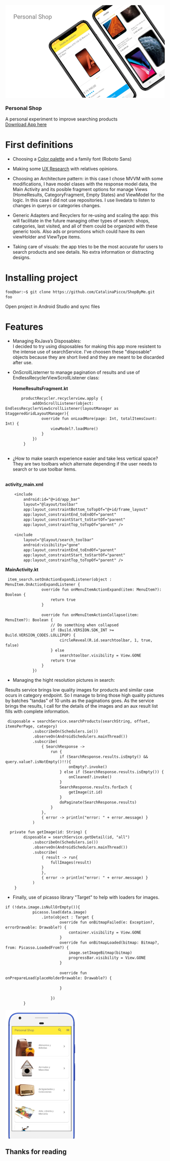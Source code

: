 <img align="right" src="https://github.com/CatalinaPicco/ShopByMe/blob/master/personal-shop.PNG">
<br clear="right"/>

### Personal Shop
A personal experiment to improve searching products <br>
[Download App here](https://tsfr.io/q54vxh)


# First definitions

* Choosing a [Color palette](https://www.materialpalette.com/yellow/light-blue) and a family font (Roboto Sans)

* Making some [UX Research](https://31pia6e0.optimalworkshop.com/optimalsort/a5h60h30-0/sort) with relatives opinions.

* Choosing an Architecture pattern: in this case I chose MVVM with some modifications, I have model clases with the response model data, the Main Activity and its posible fragment options for manage Views (HomeResults, CategoryFragment, Empty States) and ViewModel for the logic. In this case I did not use repositories. I use livedata to listen to changes in querys or categories changes.

* Generic Adapters and Recyclers for re-using and scaling the app: this will facilitate in the future managing other types of search: shops, categories, last visited, and all of them could be organized with these generic tools. Also ads or promotions which could have its own viewHolder and ViewType items.

* Taking care of visuals: the app tries to be the most accurate for users to search products and see details. No extra information or distracting designs.

# Installing project

```console
foo@bar:~$ git clone https://github.com/CatalinaPicco/ShopByMe.git
foo
```
Open project in Android Studio and sync files

# Features

* Managing RxJava’s Disposables: <br>
I decided to try using disposables for making this app more resistent to the intense use of searchService. I've choosen these "disposable" objects because they are short lived and they are meant to be discarded after use.

* OnScrollListerner to manage pagination of results and use of EndlessRecyclerViewScrollListener class: <br><br>
**HomeResultsFragment.kt**
```
       productRecycler.recyclerview.apply {
            addOnScrollListener(object: EndlessRecyclerViewScrollListener(layoutManager as StaggeredGridLayoutManager){
                override fun onLoadMore(page: Int, totalItemsCount: Int) {
                    viewModel?.loadMore()
                }
            })
        }
        
```
* ¿How to make search experience easier and take less vertical space? They are two toolbars which alternate depending if the user needs to search or to use toolbar items.<br><br>

**activity_main.xml**
```
    <include
        android:id="@+id/app_bar"
        layout="@layout/toolbar"
        app:layout_constraintBottom_toTopOf="@+id/frame_layout"
        app:layout_constraintEnd_toEndOf="parent"
        app:layout_constraintStart_toStartOf="parent"
        app:layout_constraintTop_toTopOf="parent" />

    <include
        layout="@layout/search_toolbar"
        android:visibility="gone"
        app:layout_constraintEnd_toEndOf="parent"
        app:layout_constraintStart_toStartOf="parent"
        app:layout_constraintTop_toTopOf="parent" />
```
**MainActivity.kt**

```
 item_search.setOnActionExpandListener(object : MenuItem.OnActionExpandListener {
                override fun onMenuItemActionExpand(item: MenuItem?): Boolean {
                    return true
                }

                override fun onMenuItemActionCollapse(item: MenuItem?): Boolean {
                    // Do something when collapsed
                    if (Build.VERSION.SDK_INT >= Build.VERSION_CODES.LOLLIPOP) {
                        circleReveal(R.id.searchtoolbar, 1, true, false)
                    } else
                        searchtoolbar.visibility = View.GONE
                    return true
                }
            })

```
* Managing the hight resolution pictures in search: <br>

Results service brings low quality images for products and similar case ocurs in category endpoint. So I manage to bring those high quality pictures by batches "tandas" of 10 units as the paginations goes. As the service brings the results, I call for the details of the images and an aux result list fills with complete information.

```
 disposable = searchService.searchProducts(searchString, offset, itemsPerPage, category)
            .subscribeOn(Schedulers.io())
            .observeOn(AndroidSchedulers.mainThread())
            .subscribe(
                { SearchResponse ->
                    run {
                        if (SearchResponse.results.isEmpty() && query.value?.isNotEmpty()!!){
                            onEmpty?.invoke()
                        } else if (SearchResponse.results.isEmpty()) {
                            onCleaned?.invoke()
                        }
                        SearchResponse.results.forEach {
                            getImage(it.id)
                        }
                        doPaginate(SearchResponse.results)
                    }
                },
                { error -> println("error: " + error.message) }
            )
```

```
  private fun getImage(id: String) {
        disposable = searchService.getDetail(id, "all")
            .subscribeOn(Schedulers.io())
            .observeOn(AndroidSchedulers.mainThread())
            .subscribe(
                { result -> run{
                    fullImages(result)
                }
                },
                { error -> println("error: " + error.message) }
            )
    }
```

* Finally, use of picasso library "Target" to help with loaders for images. 

```
if (!data.image.isNullOrEmpty()){
            picasso.load(data.image)
                .into(object : Target {
                        override fun onBitmapFailed(e: Exception?, errorDrawable: Drawable?) {
                            container.visibility = View.GONE
                        }
                        override fun onBitmapLoaded(bitmap: Bitmap?, from: Picasso.LoadedFrom?) {
                            image.setImageBitmap(bitmap)
                            progressBar.visibility = View.GONE
                        }

                        override fun onPrepareLoad(placeHolderDrawable: Drawable?) {
                            
                        }

                    })
        }
```

<img align="center" src="https://github.com/CatalinaPicco/ShopByMe/blob/master/footer.PNG">

## Thanks for reading


